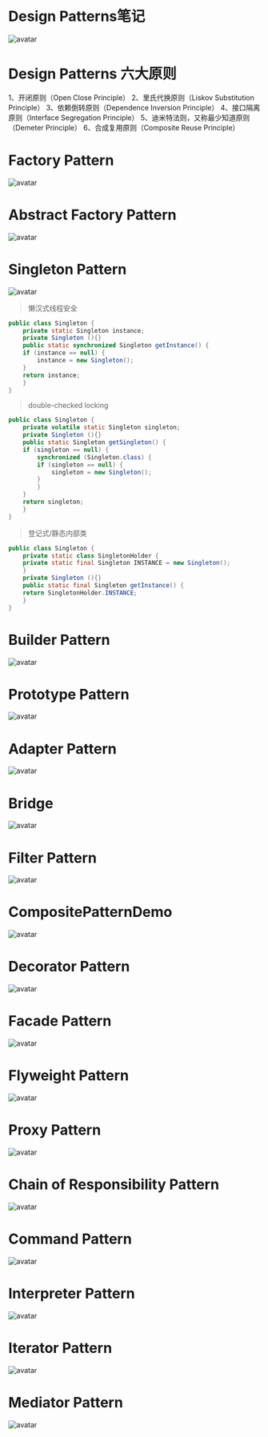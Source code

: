# Design Patterns笔记
![avatar](http://www.runoob.com/wp-content/uploads/2014/08/the-relationship-between-design-patterns.jpg)

# Design Patterns 六大原则
1、开闭原则（Open Close Principle）
2、里氏代换原则（Liskov Substitution Principle）
3、依赖倒转原则（Dependence Inversion Principle）
4、接口隔离原则（Interface Segregation Principle）
5、迪米特法则，又称最少知道原则（Demeter Principle）
6、合成复用原则（Composite Reuse Principle）
# Factory Pattern
![avatar](http://www.runoob.com/wp-content/uploads/2014/08/factory_pattern_uml_diagram.jpg)
# Abstract Factory Pattern
![avatar](http://www.runoob.com/wp-content/uploads/2014/08/abstractfactory_pattern_uml_diagram.jpg)
# Singleton Pattern
![avatar](http://www.runoob.com/wp-content/uploads/2014/08/singleton_pattern_uml_diagram.jpg)
> 懒汉式线程安全

```java
public class Singleton {
    private static Singleton instance;  
    private Singleton (){}  
    public static synchronized Singleton getInstance() {  
    if (instance == null) {  
        instance = new Singleton();  
    }  
    return instance;  
    }  
}
```
>double-checked locking

```java
public class Singleton {  
    private volatile static Singleton singleton;  
    private Singleton (){}  
    public static Singleton getSingleton() {  
    if (singleton == null) {  
        synchronized (Singleton.class) {  
        if (singleton == null) {  
            singleton = new Singleton();  
        }  
        }  
    }  
    return singleton;  
    }  
}  
```

> 登记式/静态内部类

```java
public class Singleton {  
    private static class SingletonHolder {  
    private static final Singleton INSTANCE = new Singleton();  
    }  
    private Singleton (){}  
    public static final Singleton getInstance() {  
    return SingletonHolder.INSTANCE;  
    }  
}   
```
# Builder Pattern
![avatar](http://www.runoob.com/wp-content/uploads/2014/08/builder_pattern_uml_diagram.jpg)
# Prototype Pattern
![avatar](http://www.runoob.com/wp-content/uploads/2014/08/prototype_pattern_uml_diagram.jpg)

# Adapter Pattern
![avatar](http://www.runoob.com/wp-content/uploads/2014/08/adapter_pattern_uml_diagram.jpg)

# Bridge
![avatar](http://www.runoob.com/wp-content/uploads/2014/08/bridge_pattern_uml_diagram.jpg)

# Filter Pattern
![avatar](http://www.runoob.com/wp-content/uploads/2014/08/filter_pattern_uml_diagram.jpg)

# CompositePatternDemo
![avatar](http://www.runoob.com/wp-content/uploads/2014/08/composite_pattern_uml_diagram.jpg)

# Decorator Pattern
![avatar](http://www.runoob.com/wp-content/uploads/2014/08/decorator_pattern_uml_diagram.jpg)
# Facade Pattern
![avatar](http://www.runoob.com/wp-content/uploads/2014/08/facade_pattern_uml_diagram.jpg)
# Flyweight Pattern
![avatar](http://www.runoob.com/wp-content/uploads/2014/08/flyweight_pattern_uml_diagram.jpg)

# Proxy Pattern
![avatar](http://www.runoob.com/wp-content/uploads/2014/08/proxy_pattern_uml_diagram.jpg)
# Chain of Responsibility Pattern
![avatar](http://www.runoob.com/wp-content/uploads/2014/08/chain_pattern_uml_diagram.jpg)
# Command Pattern
![avatar](http://www.runoob.com/wp-content/uploads/2014/08/command_pattern_uml_diagram.jpg)
# Interpreter Pattern
![avatar](http://www.runoob.com/wp-content/uploads/2014/08/interpreter_pattern_uml_diagram.jpg)
# Iterator Pattern
![avatar](http://www.runoob.com/wp-content/uploads/2014/08/iterator_pattern_uml_diagram.jpg)
# Mediator Pattern
![avatar](http://www.runoob.com/wp-content/uploads/2014/08/mediator_pattern_uml_diagram.jpg)
